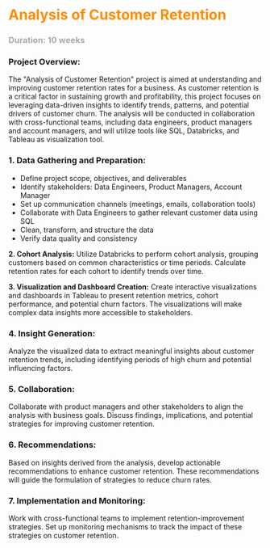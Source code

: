
# <font style="color : darkorange">Analysis of Customer Retention</font>
### <font style="color : darkgrey">Duration: 10 weeks</font>


  
### **Project Overview**:
  The "Analysis of Customer Retention" project is aimed at understanding and improving customer retention rates for a business. 
  As customer retention is a critical factor in sustaining growth and profitability, this project focuses on leveraging data-driven insights 
  to identify trends, patterns, and potential drivers of customer churn. The analysis will be conducted in collaboration with cross-functional teams, 
  including data engineers, product managers and account managers, and will utilize tools like SQL, Databricks, and Tableau as visualization tool.

### **1. Data Gathering and Preparation:** 
  * Define project scope, objectives, and deliverables
  * Identify stakeholders: Data Engineers, Product Managers, Account Manager
  * Set up communication channels (meetings, emails, collaboration tools)
  * Collaborate with Data Engineers to gather relevant customer data using SQL
  * Clean, transform, and structure the data
  * Verify data quality and consistency

**2. Cohort Analysis:** Utilize Databricks to perform cohort analysis, grouping customers based on common characteristics or time periods. Calculate retention rates for each cohort 
to identify trends over time.

**3. Visualization and Dashboard Creation:** Create interactive visualizations and dashboards in Tableau to present retention metrics, cohort performance, and potential churn factors. The visualizations 
will make complex data insights more accessible to stakeholders.

### **4. Insight Generation:** 
Analyze the visualized data to extract meaningful insights about customer retention trends, including identifying periods of high churn and potential influencing 
factors.

### **5. Collaboration:**
Collaborate with product managers and other stakeholders to align the analysis with business goals. Discuss findings, implications, and potential strategies for 
improving customer retention.

### **6. Recommendations:**
Based on insights derived from the analysis, develop actionable recommendations to enhance customer retention. These recommendations will guide the formulation 
of strategies to reduce churn rates.

### **7. Implementation and Monitoring:**
Work with cross-functional teams to implement retention-improvement strategies. Set up monitoring mechanisms to track the impact of these strategies on customer retention.












    
